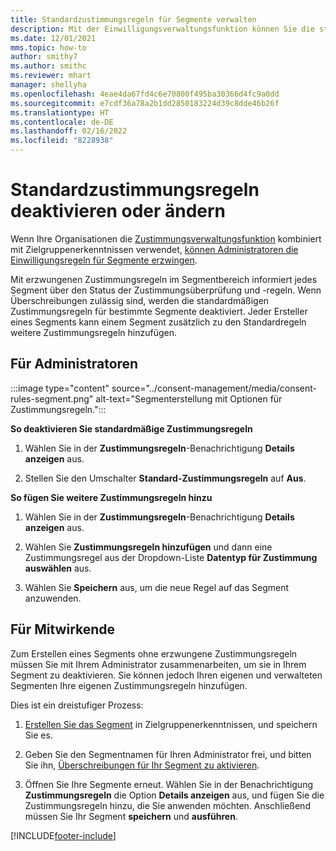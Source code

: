 ```yaml
---
title: Standardzustimmungsregeln für Segmente verwalten
description: Mit der Einwilligungsverwaltungsfunktion können Sie die standardmäßigen Einwilligungsregeln deaktivieren oder ändern, wenn Überschreibungen aktiviert sind.
ms.date: 12/01/2021
mms.topic: how-to
author: smithy7
ms.author: smithc
ms.reviewer: mhart
manager: shellyha
ms.openlocfilehash: 4eae4da67fd4c6e70800f495ba30366d4fc9a0dd
ms.sourcegitcommit: e7cdf36a78a2b1dd2850183224d39c8dde46b26f
ms.translationtype: HT
ms.contentlocale: de-DE
ms.lasthandoff: 02/16/2022
ms.locfileid: "8228938"
---
```

# <a name="disable-or-change-default-consent-rules"></a>Standardzustimmungsregeln deaktivieren oder ändern

Wenn Ihre Organisationen die [Zustimmungsverwaltungsfunktion](../consent-management/overview.md) kombiniert mit Zielgruppenerkenntnissen verwendet, [können Administratoren die Einwilligungsregeln für Segmente erzwingen](activate-consent.md). 

Mit erzwungenen Zustimmungsregeln im Segmentbereich informiert jedes Segment über den Status der Zustimmungsüberprüfung und -regeln. Wenn Überschreibungen zulässig sind, werden die standardmäßigen Zustimmungsregeln für bestimmte Segmente deaktiviert. Jeder Ersteller eines Segments kann einem Segment zusätzlich zu den Standardregeln weitere Zustimmungsregeln hinzufügen. 

## <a name="for-administrators"></a>Für Administratoren

:::image type="content" source="../consent-management/media/consent-rules-segment.png" alt-text="Segmenterstellung mit Optionen für Zustimmungsregeln.":::

**So deaktivieren Sie standardmäßige Zustimmungsregeln**

1. Wählen Sie in der **Zustimmungsregeln**-Benachrichtigung **Details anzeigen** aus. 

1. Stellen Sie den Umschalter **Standard-Zustimmungsregeln** auf **Aus**.

**So fügen Sie weitere Zustimmungsregeln hinzu**

1. Wählen Sie in der **Zustimmungsregeln**-Benachrichtigung **Details anzeigen** aus. 

1. Wählen Sie **Zustimmungsregeln hinzufügen** und dann eine Zustimmungsregel aus der Dropdown-Liste **Datentyp für Zustimmung auswählen** aus.

1. Wählen Sie **Speichern** aus, um die neue Regel auf das Segment anzuwenden.

## <a name="for-contributors"></a>Für Mitwirkende

Zum Erstellen eines Segments ohne erzwungene Zustimmungsregeln müssen Sie mit Ihrem Administrator zusammenarbeiten, um sie in Ihrem Segment zu deaktivieren. Sie können jedoch Ihren eigenen und verwalteten Segmenten Ihre eigenen Zustimmungsregeln hinzufügen.

Dies ist ein dreistufiger Prozess: 
1. [Erstellen Sie das Segment](segments.md) in Zielgruppenerkenntnissen, und speichern Sie es. 

1. Geben Sie den Segmentnamen für Ihren Administrator frei, und bitten Sie ihn, [Überschreibungen für Ihr Segment zu aktivieren](activate-consent.md). 

1. Öffnen Sie Ihre Segmente erneut. Wählen Sie in der Benachrichtigung **Zustimmungsregeln** die Option **Details anzeigen** aus, und fügen Sie die Zustimmungsregeln hinzu, die Sie anwenden möchten. Anschließend müssen Sie Ihr Segment **speichern** und **ausführen**.



[!INCLUDE[footer-include](../includes/footer-banner.md)] 
